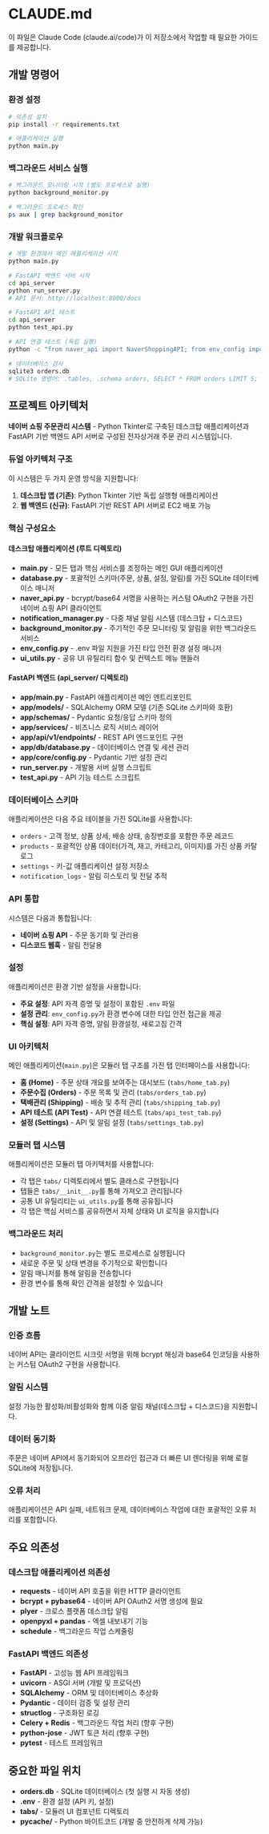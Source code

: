 # CLAUDE.md

이 파일은 Claude Code (claude.ai/code)가 이 저장소에서 작업할 때 필요한 가이드를 제공합니다.

## 개발 명령어

### 환경 설정
```bash
# 의존성 설치
pip install -r requirements.txt

# 애플리케이션 실행
python main.py
```

### 백그라운드 서비스 실행
```bash
# 백그라운드 모니터링 시작 (별도 프로세스로 실행)
python background_monitor.py

# 백그라운드 프로세스 확인
ps aux | grep background_monitor
```

### 개발 워크플로우
```bash
# 개발 환경에서 메인 애플리케이션 시작
python main.py

# FastAPI 백엔드 서버 시작
cd api_server
python run_server.py
# API 문서: http://localhost:8000/docs

# FastAPI API 테스트
cd api_server
python test_api.py

# API 연결 테스트 (독립 실행)
python -c "from naver_api import NaverShoppingAPI; from env_config import config; api = NaverShoppingAPI(config.get('NAVER_CLIENT_ID'), config.get('NAVER_CLIENT_SECRET')); print('Token success:', api.get_access_token())"

# 데이터베이스 검사
sqlite3 orders.db
# SQLite 명령어: .tables, .schema orders, SELECT * FROM orders LIMIT 5;
```

## 프로젝트 아키텍처

**네이버 쇼핑 주문관리 시스템** - Python Tkinter로 구축된 데스크탑 애플리케이션과 FastAPI 기반 백엔드 API 서버로 구성된 전자상거래 주문 관리 시스템입니다.

### 듀얼 아키텍처 구조

이 시스템은 두 가지 운영 방식을 지원합니다:

1. **데스크탑 앱 (기존)**: Python Tkinter 기반 독립 실행형 애플리케이션
2. **웹 백엔드 (신규)**: FastAPI 기반 REST API 서버로 EC2 배포 가능

### 핵심 구성요소

#### 데스크탑 애플리케이션 (루트 디렉토리)
- **main.py** - 모든 탭과 핵심 서비스를 조정하는 메인 GUI 애플리케이션
- **database.py** - 포괄적인 스키마(주문, 상품, 설정, 알림)를 가진 SQLite 데이터베이스 매니저
- **naver_api.py** - bcrypt/base64 서명을 사용하는 커스텀 OAuth2 구현을 가진 네이버 쇼핑 API 클라이언트
- **notification_manager.py** - 다중 채널 알림 시스템 (데스크탑 + 디스코드)
- **background_monitor.py** - 주기적인 주문 모니터링 및 알림을 위한 백그라운드 서비스
- **env_config.py** - .env 파일 지원을 가진 타입 안전 환경 설정 매니저
- **ui_utils.py** - 공유 UI 유틸리티 함수 및 컨텍스트 메뉴 핸들러

#### FastAPI 백엔드 (api_server/ 디렉토리)
- **app/main.py** - FastAPI 애플리케이션 메인 엔트리포인트
- **app/models/** - SQLAlchemy ORM 모델 (기존 SQLite 스키마와 호환)
- **app/schemas/** - Pydantic 요청/응답 스키마 정의
- **app/services/** - 비즈니스 로직 서비스 레이어
- **app/api/v1/endpoints/** - REST API 엔드포인트 구현
- **app/db/database.py** - 데이터베이스 연결 및 세션 관리
- **app/core/config.py** - Pydantic 기반 설정 관리
- **run_server.py** - 개발용 서버 실행 스크립트
- **test_api.py** - API 기능 테스트 스크립트

### 데이터베이스 스키마

애플리케이션은 다음 주요 테이블을 가진 SQLite를 사용합니다:
- `orders` - 고객 정보, 상품 상세, 배송 상태, 송장번호를 포함한 주문 레코드
- `products` - 포괄적인 상품 데이터(가격, 재고, 카테고리, 이미지)를 가진 상품 카탈로그
- `settings` - 키-값 애플리케이션 설정 저장소
- `notification_logs` - 알림 히스토리 및 전달 추적

### API 통합

시스템은 다음과 통합됩니다:
- **네이버 쇼핑 API** - 주문 동기화 및 관리용
- **디스코드 웹훅** - 알림 전달용

### 설정

애플리케이션은 환경 기반 설정을 사용합니다:
- **주요 설정**: API 자격 증명 및 설정이 포함된 `.env` 파일
- **설정 관리**: `env_config.py`가 환경 변수에 대한 타입 안전 접근을 제공
- **핵심 설정**: API 자격 증명, 알림 환경설정, 새로고침 간격

### UI 아키텍처

메인 애플리케이션(`main.py`)은 모듈러 탭 구조를 가진 탭 인터페이스를 사용합니다:
- **홈 (Home)** - 주문 상태 개요를 보여주는 대시보드 (`tabs/home_tab.py`)
- **주문수집 (Orders)** - 주문 목록 및 관리 (`tabs/orders_tab.py`)
- **택배관리 (Shipping)** - 배송 및 추적 관리 (`tabs/shipping_tab.py`)
- **API 테스트 (API Test)** - API 연결 테스트 (`tabs/api_test_tab.py`)
- **설정 (Settings)** - API 및 알림 설정 (`tabs/settings_tab.py`)

### 모듈러 탭 시스템

애플리케이션은 모듈러 탭 아키텍처를 사용합니다:
- 각 탭은 `tabs/` 디렉토리에서 별도 클래스로 구현됩니다
- 탭들은 `tabs/__init__.py`를 통해 가져오고 관리됩니다
- 공통 UI 유틸리티는 `ui_utils.py`를 통해 공유됩니다
- 각 탭은 핵심 서비스를 공유하면서 자체 상태와 UI 로직을 유지합니다

### 백그라운드 처리

- `background_monitor.py`는 별도 프로세스로 실행됩니다
- 새로운 주문 및 상태 변경을 주기적으로 확인합니다
- 알림 매니저를 통해 알림을 전송합니다
- 환경 변수를 통해 확인 간격을 설정할 수 있습니다

## 개발 노트

### 인증 흐름
네이버 API는 클라이언트 시크릿 서명을 위해 bcrypt 해싱과 base64 인코딩을 사용하는 커스텀 OAuth2 구현을 사용합니다.

### 알림 시스템
설정 가능한 활성화/비활성화와 함께 이중 알림 채널(데스크탑 + 디스코드)을 지원합니다.

### 데이터 동기화
주문은 네이버 API에서 동기화되어 오프라인 접근과 더 빠른 UI 렌더링을 위해 로컬 SQLite에 저장됩니다.

### 오류 처리
애플리케이션은 API 실패, 네트워크 문제, 데이터베이스 작업에 대한 포괄적인 오류 처리를 포함합니다.

## 주요 의존성

### 데스크탑 애플리케이션 의존성
- **requests** - 네이버 API 호출을 위한 HTTP 클라이언트
- **bcrypt + pybase64** - 네이버 API OAuth2 서명 생성에 필요
- **plyer** - 크로스 플랫폼 데스크탑 알림
- **openpyxl + pandas** - 엑셀 내보내기 기능
- **schedule** - 백그라운드 작업 스케줄링

### FastAPI 백엔드 의존성
- **FastAPI** - 고성능 웹 API 프레임워크
- **uvicorn** - ASGI 서버 (개발 및 프로덕션)
- **SQLAlchemy** - ORM 및 데이터베이스 추상화
- **Pydantic** - 데이터 검증 및 설정 관리
- **structlog** - 구조화된 로깅
- **Celery + Redis** - 백그라운드 작업 처리 (향후 구현)
- **python-jose** - JWT 토큰 처리 (향후 구현)
- **pytest** - 테스트 프레임워크

## 중요한 파일 위치

- **orders.db** - SQLite 데이터베이스 (첫 실행 시 자동 생성)
- **.env** - 환경 설정 (API 키, 설정)
- **tabs/** - 모듈러 UI 컴포넌트 디렉토리
- **__pycache__/** - Python 바이트코드 (개발 중 안전하게 삭제 가능)